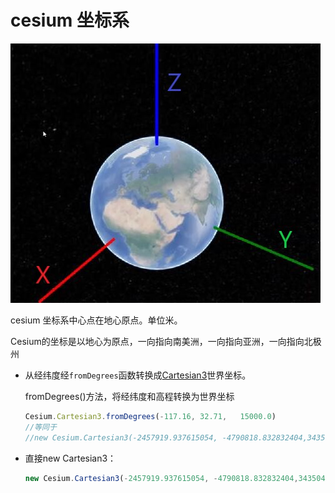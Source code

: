 # cesium 坐标系



![](../../.vuepress/public/img/coordinate-system.jpg)

cesium 坐标系中心点在地心原点。单位米。

Cesium的坐标是以地心为原点，一向指向南美洲，一向指向亚洲，一向指向北极州

- 从经纬度经`fromDegrees`函数转换成[Cartesian3](https://cesium.com/docs/cesiumjs-ref-doc/Cartesian3.html?classFilter=Cartesian3)世界坐标。

  fromDegrees()方法，将经纬度和高程转换为世界坐标
  
  ``` js
  Cesium.Cartesian3.fromDegrees(-117.16, 32.71,   15000.0)
  //等同于
  //new Cesium.Cartesian3(-2457919.937615054, -4790818.832832404,3435047.293539871)
  ```

- 直接new Cartesian3：

  ``` js
  new Cesium.Cartesian3(-2457919.937615054, -4790818.832832404,3435047.293539871)
  ```

  

